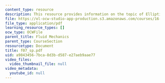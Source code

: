 ```yaml
---
content_type: resource
description: This resource provides information on the topic of Elliptical Lift Distribution.
file: https://ol-ocw-studio-app-production.s3.amazonaws.com/courses/16-01-unified-engineering-i-ii-iii-iv-fall-2005-spring-2006/a98434567bca8d3bd587e27aeb9aae77_f07_sp.pdf
file_type: application/pdf
learning_resource_types: []
ocw_type: OCWFile
parent_title: Fluid Mechanics
parent_type: CourseSection
resourcetype: Document
title: f07_sp.pdf
uid: a9843456-7bca-8d3b-d587-e27aeb9aae77
video_files:
  video_thumbnail_file: null
video_metadata:
  youtube_id: null
---
```

